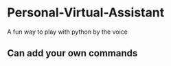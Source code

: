 # Personal-Virtual-Assistant
A fun way to play with python by the voice
## Can add your own commands 
